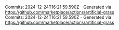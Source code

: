 Commits: 2024-12-24T16:21:59.590Z - Generated via https://github.com/marketplace/actions/artificial-grass
<br>
Commits: 2024-12-24T16:21:59.590Z - Generated via https://github.com/marketplace/actions/artificial-grass
<br>
